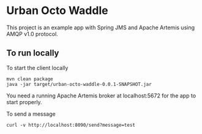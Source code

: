 # Urban Octo Waddle

This project is an example app with Spring JMS and Apache Artemis using AMQP v1.0 protocol.

## To run locally

To start the client locally
```
mvn clean package
java -jar target/urban-octo-waddle-0.0.1-SNAPSHOT.jar
```

You need a running Apache Artemis broker at localhost:5672 for the app to start properly.

To send a message

```
curl -v http://localhost:8090/send?message=test
```
